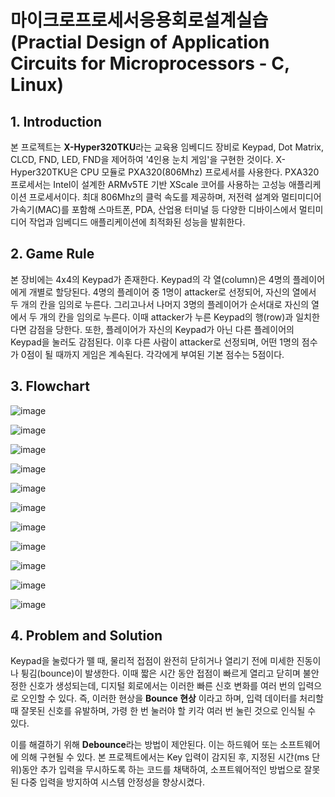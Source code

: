 # 마이크로프로세서응용회로설계실습(Practial Design of Application Circuits for Microprocessors - C, Linux)
## 1. Introduction
본 프로젝트는 **X-Hyper320TKU**라는 교육용 임베디드 장비로 Keypad, Dot Matrix, CLCD, FND, LED, FND을 제어하여 '4인용 눈치 게임'을 구현한 것이다. X-Hyper320TKU은 CPU 모듈로 PXA320(806Mhz) 프로세서를 사용한다. PXA320 프로세서는 Intel이 설계한 ARMv5TE 기반 XScale 코어를 사용하는 고성능 애플리케이션 프로세서이다. 최대 806Mhz의 클럭 속도를 제공하며, 저전력 설계와 멀티미디어 가속기(MAC)를 포함해 스마트폰, PDA, 산업용 터미널 등 다양한 디바이스에서 멀티미디어 작업과 임베디드 애플리케이션에 최적화된 성능을 발휘한다. 

## 2. Game Rule
본 장비에는 4x4의 Keypad가 존재한다. Keypad의 각 열(column)은 4명의 플레이어에게 개별로 할당된다. 4명의 플레이어 중 1명이 attacker로 선정되어, 자신의 열에서 두 개의 칸을 임의로 누른다. 그리고나서 나머지 3명의 플레이어가 순서대로 자신의 열에서 두 개의 칸을 임의로 누른다. 이때 attacker가 누른 Keypad의 행(row)과 일치한다면 감점을 당한다. 또한, 플레이어가 자신의 Keypad가 아닌 다른 플레이어의 Keypad을 눌러도 감점된다. 이후 다른 사람이 attacker로 선정되며, 어떤 1명의 점수가 0점이 될 때까지 게임은 계속된다. 각각에게 부여된 기본 점수는 5점이다.

## 3. Flowchart
![image](https://github.com/user-attachments/assets/16173237-54a4-46c1-b2b8-a4cad6469d26)

![image](https://github.com/user-attachments/assets/4ca916c4-8aad-4beb-aeac-22d11357a0d7)

![image](https://github.com/user-attachments/assets/72d867c1-7581-4995-992c-4a68f85efef8)

![image](https://github.com/user-attachments/assets/5b01fb97-df3b-4da0-83f4-0fc88bf71398)

![image](https://github.com/user-attachments/assets/d5b8e16d-4ac9-4985-bd44-03bb8b84c231)

![image](https://github.com/user-attachments/assets/79482f08-5819-4698-82fb-f328e1e654f4)

![image](https://github.com/user-attachments/assets/ac677cab-3d1c-4940-9ac3-8b95bd75baf4)

![image](https://github.com/user-attachments/assets/1421a601-15c8-41cc-bdb4-d0d6050e28da)

![image](https://github.com/user-attachments/assets/540a0cef-693b-41d8-80b0-865424e411f7)

![image](https://github.com/user-attachments/assets/1fba6b50-7ddc-479f-baae-67d93f0ab0c6)

![image](https://github.com/user-attachments/assets/9873d7b8-8367-40bb-bff8-69dd493a723c)

## 4. Problem and Solution
Keypad을 눌렀다가 뗄 때, 물리적 접점이 완전히 닫히거나 열리기 전에 미세한 진동이나 튕김(bounce)이 발생한다. 이때 짧은 시간 동안 접점이 빠르게 열리고 닫히며 불안정한 신호가 생성되는데, 디지털 회로에서는 이러한 빠른 신호 변화를 여러 번의 입력으로 오인할 수 있다. 즉, 이러한 현상을 **Bounce 현상** 이라고 하며, 입력 데이터를 처리할 때 잘못된 신호를 유발하며, 가령 한 번 눌러야 할 키각 여러 번 눌린 것으로 인식될 수 있다.

이를 해결하기 위해 **Debounce**라는 방법이 제안된다. 이는 하드웨어 또는 소프트웨어에 의해 구현될 수 있다. 본 프로젝트에서는 Key 입력이 감지된 후, 지정된 시간(ms 단위)동안 추가 입력을 무시하도록 하는 코드를 채택하여, 소프트웨어적인 방법으로 잘못된 다중 입력을 방지하여 시스템 안정성을 향상시켰다.
